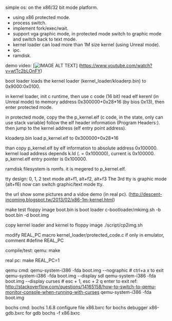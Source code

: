 simple os:
on the x86/32 bit mode platform.
* using x86 protected mode.
* process switch.
* implement fork/exec/wait.
* support vga graphic mode, in protected mode switch to graphic mode and switch back to text mode.
* kernel loader can load more than 1M size kernel (using Unreal mode).
* ipc.
* ramdisk.

demo video:
[![IMAGE ALT TEXT](https://img.youtube.com/vi/wtTc2bLOnFY/0.jpg)]
(https://www.youtube.com/watch?v=wtTc2bLOnFY)

boot loader loads the kernel loader (kernel_loader/kloaderp.bin) to 0x9000:0x0100.

in kernel loader, init c runtime, then use c code (16 bit) read elf kerenl
(in Unreal mode) to memory address 0x300000+0x28*16 (by bios 0x13),
then enter protected mode.

in protected mode, copy the the p_kernel.elf (c code, in the state, only can use stack variable)
follow the elf header information (Program Headers:).
then jump to the kernel address (elf entry point address).

kloaderp.bin load p_kernel.elf to 0x300000+0x28*16

than copy p_kernel.elf by elf information to absolute address 0x100000.
kernel load address depends k.ld (. = 0x100000), current is 0x100000.
p_kernel.elf entry pointer is 0x100000.

ramdisk filesystem is romfs.
it is megered to p_kernel.elf.

tty design:
0, 1, 2 text mode alt+f1, alt+f2, alt+f3
The 3rd tty is graphic mode (alt+f6)
now can switch graphic/text mode tty.

the url show some pictures and a vidoe demo (in real pc).
(http://descent-incoming.blogspot.tw/2013/02/x86-1m-kernel.html)

make test floppy image
boot.bin is boot loader
c-bootloader/mkimg.sh -b boot.bin -d boot.img

copy kernel loader and kernel to floppy image
./script/cp2img.sh 

modify REAL_PC macro
kernel_loader/protected_code.c
if only in emulator, comment #define REAL_PC

compile/test:
qemu:
  make

real pc:
  make REAL_PC=1

qemu cmd:
  qemu-system-i386 -fda boot.img --nographic # ctrl+a x to exit
  qemu-system-i386 -fda boot.img --display sdl
  qemu-system-i386 -fda boot.img --display curses # esc + 1, esc + 2 q enter to exit ref: http://stackoverflow.com/questions/14165158/how-to-switch-to-qemu-monitor-console-when-running-with-curses
  qemu-system-i386 -fda boot.img

bochs cmd:
  bochs 1.6.8 configure file
  x86.bxrc for bochs debugger
  x86-gdb.bxrc for gdb
  bochs -f x86.bxrc

